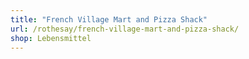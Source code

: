 ```yaml
---
title: "French Village Mart and Pizza Shack"
url: /rothesay/french-village-mart-and-pizza-shack/
shop: Lebensmittel
---
```

